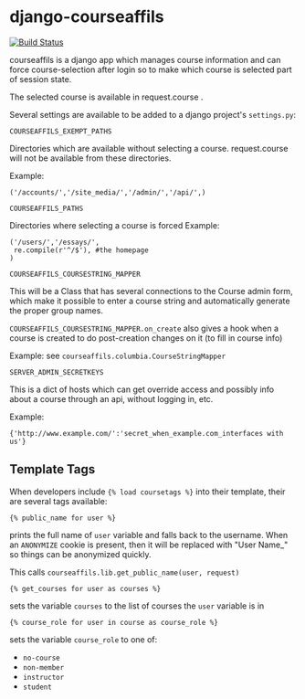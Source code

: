 django-courseaffils
===================

[![Build Status](https://travis-ci.org/ccnmtl/django_courseaffils.svg?branch=master)](https://travis-ci.org/ccnmtl/django_courseaffils)

courseaffils is a django app which manages course information and can
force course-selection after login so to make which course is selected
part of session state.

The selected course is available in request.course .

Several settings are available to be added to a django project's
`settings.py`:

`COURSEAFFILS_EXEMPT_PATHS`

Directories which are available without selecting a course.
request.course will not be available from these directories.

Example:

    ('/accounts/','/site_media/','/admin/','/api/',)

`COURSEAFFILS_PATHS`

Directories where selecting a course is forced
Example:

    ('/users/','/essays/',
     re.compile(r'^/$'), #the homepage
    )

`COURSEAFFILS_COURSESTRING_MAPPER`

This will be a Class that has several connections to the Course admin
form, which make it possible to enter a course string and
automatically generate the proper group names.


`COURSEAFFILS_COURSESTRING_MAPPER.on_create` also gives a hook when a
course is created to do post-creation changes on it (to fill in course
info)

Example: see `courseaffils.columbia.CourseStringMapper`

`SERVER_ADMIN_SECRETKEYS`

This is a dict of hosts which can get override access and possibly
info about a course through an api, without logging in, etc.

Example:

    {'http://www.example.com/':'secret_when_example.com_interfaces with us'}



Template Tags
-------------

When developers include `{% load coursetags %}` into their template,
their are several tags available:

`{% public_name for user %}`

prints the full name of `user` variable and falls back to the
username.  When an `ANONYMIZE` cookie is present, then it will be
replaced with "User Name_<uid>" so things can be anonymized quickly.

This calls `courseaffils.lib.get_public_name(user, request)`

`{% get_courses for user as courses %}`

sets the variable `courses` to the list of courses the `user` variable
is in

`{% course_role for user in course as course_role %}`

sets the variable `course_role` to one of:

* `no-course`
* `non-member`
* `instructor`
* `student`
